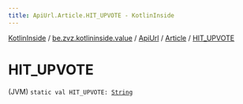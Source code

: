 ```yaml
---
title: ApiUrl.Article.HIT_UPVOTE - KotlinInside
---
```


[KotlinInside](../../../index.html) / [be.zvz.kotlininside.value](../../index.html) / [ApiUrl](../index.html) / [Article](index.html) / [HIT_UPVOTE](./-h-i-t_-u-p-v-o-t-e.html)

# HIT_UPVOTE

(JVM) `static val HIT_UPVOTE: `[`String`](https://kotlinlang.org/api/latest/jvm/stdlib/kotlin/-string/index.html)